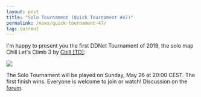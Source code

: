```yaml
---
layout: post
title: "Solo Tournament (Quick Tournament #47)"
permalink: /news/quick-tournament-47/
tag: current
---
```


I'm happy to present you the first DDNet Tournament of 2019, the solo map Chill Let's Climb 3 by [Chill [TD]](/mappers/Chill-32--91-TD-93-/):

[<img class="demo" src="/Chill_Let_s_Climb_3.png" />](//forum.ddnet.tw/viewtopic.php?f=33&t=6813)

The Solo Tournament will be played on Sunday, May 26 at 20:00 CEST. The first finish wins. Everyone is welcome to join or watch!
Discussion on the [forum](//forum.ddnet.tw/viewtopic.php?f=33&t=6813).
